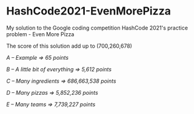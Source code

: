 # HashCode2021-EvenMorePizza
My solution to the Google coding competition HashCode 2021's practice problem - Even More Pizza

The score of this solution add up to (700,260,678)

*A – Example => 65 points*

*B – A little bit of everything => 5,612 points*

*C – Many ingredients => 686,663,538 points*

*D – Many pizzas => 5,852,236 points*

*E – Many teams => 7,739,227 points*
